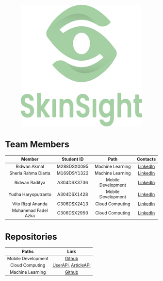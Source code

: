 <p align="center"> <img src="SkinSight.png" width="400" height="400" /> </p>

# Team Members

|            Member           				| Student ID |        Path        |                                                       Contacts                                                      |
| :---------------------------------------: | :--------: | :----------------: | :-----------------------------------------------------------------------------------------------------------------: |
|        Ridwan Akmal        | M288DSX0095 |  Machine Learning  |        [LinkedIn](https://www.linkedin.com/in/ridwan-akmal/)           |
|      			Sherla Rahma Diarta     	        | M169DSY1322 |  Machine Learning  |      [LinkedIn](https://www.linkedin.com/in/sherla-rahma-diarta/)|
|     Ridwan Raditya     | A304DSX3736 | Mobile Development |     [LinkedIn](https://www.linkedin.com/in/ridwan-raditya/)           |
|      Yudha Haryoputranto     | A304DSX1428 | Mobile Development |     [LinkedIn](https://www.linkedin.com/in/yudha-haryoputranto/)|
|     Vito Rizqi Ananda     | C306DSX2413 |   Cloud Computing  |              [LinkedIn](https://www.linkedin.com/in/vito-rizqi-ananda/)|
| Muhammad Fadel Azka | C306DSX2950 |   Cloud Computing  |     [LinkedIn](https://www.linkedin.com/in/m-fadel-azka/)|

# Repositories

| Paths | Link |
| :---: | :---: |
| Mobile Development | [Github](github.com/yudhah52/Skin-Sight-Apps) |
|  Cloud Computing  |  [UserAPI](https://github.com/vitoananda/SkinSight-User-AP), [ArticleAPI](https://github.com/fadel20azka/SkinSight-Article-API)  |
|   Machine Learning  |   [Github]( https://github.com/RidwendDev/DeepLearningPro-SkinSight)  |

